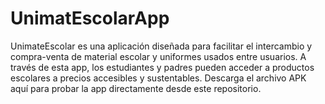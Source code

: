 # UnimatEscolarApp
UnimateEscolar es una aplicación diseñada para facilitar el intercambio y compra-venta de material escolar y uniformes usados entre usuarios. A través de esta app, los estudiantes y padres pueden acceder a productos escolares a precios accesibles y sustentables. Descarga el archivo APK aquí para probar la app directamente desde este repositorio.
